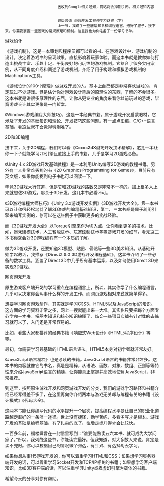 
                            
                            因收到Google相关通知，网站将会择期关闭。相关通知内容
                            
                            
                            课后阅读 游戏开发工程师学习路径（下）
                            上一节，我讲了一些底层知识和编程语言。搭好了底子，接下来，你需要掌握一些游戏的常规原理和机制。这里我也为你准备了一份学习书单。

游戏设计

《游戏机制》，这是一本策划和程序员都可以看的书。在游戏设计中，游戏机制的设计，决定着游戏中的呈现效果，直接影响着玩家体验。而这本书就是教你如何打造出挑战丰富、乐趣十足、平衡良好的可玩性的游戏机制。它结合了很多实用案例，从不同角度介绍和阐述了游戏机制，介绍了用于构建和模拟游戏机制的Machinations工具。

《游戏设计的100个原理》做游戏开发的人，基本上自己都是非常喜欢游戏的，肯定玩过不少游戏。但是估计你对游戏设计背后的原理性的东西，了解的不会很多。这本书就是讲很多原理性的东西，让你从更专业的角度来看你以前玩过的游戏，毕竟游戏设计其实更像是一门哲学。

《Windows游戏编程大师技巧》，这是一本经典书籍，属于游戏开发启蒙教材，它涉及了开发的基础知识和理论、开发技巧这些问题。有一点点汇编、C/C++语言基础，看这些就不会觉得特别难了。

2D和3D编程

接下来，关于2D编程，我们可以看《Cocos2dX游戏开发技术精解》，这是一本让你一下子就能学习2D引擎且直接上手的书籍，几乎是学习2D游戏必备。

《Unity 4.x 2D游戏开发基础教程》是一本利用Unity编写2D游戏的教程书籍。另外有一本非常难买到的书《2D Graphics Programming for Games》，目前只有英文版，如果你能找到电子书也可以阅读一下。

毕竟3D游戏大行其道，但是它和2D游戏的路数又是非常不一样的。加上很多人上来就想做3D游戏，那关于3D开发，这几本书必看不可。

《3D游戏编程大师技巧》《Unity 3.x游戏开发实例》《3D游戏开发大全》。第一本书可以让你很轻松地就了解3D游戏的编程基础知识，第二、三本书都是属于利用引擎来编写实例的，你可以在这些例子中获取更多的实战经验。

而《3D游戏开发大全》以Torque引擎来作为切入点，让你看到更多的技术。比如，游戏建模技术、人工智能技术、玩家控制技术等等游戏开发的细节。看完这三本书你就会对3D游戏编程有一个本质的了解。

做为3D游戏开发，还要知道3D模型、贴图、骨骼等一些3D美术知识。从基础开始学起的话，我推荐《DirectX 9.0 3D游戏开发编程基础》。这本书介绍了一些必备的数学工具，涵盖了Direct 3D中几乎所有基本运算，以及如何使用Direct 3D来实现3D游戏。

网页游戏开发

原生游戏客户端开发的学习重点在编程语言上，所以，其实你学了什么编程语言，几乎可以决定你会从事什么样的开发工作。而网页游戏相对来说就简单得多。

想要学习网页游戏制作，其实就是学习CSS3、HTML5以及JavaScript的知识。这方面的学习资料非常之多，网上一搜就能出来一大堆。其实你只要把每个方面专心学完一本书，把基本知识和核心知识搞懂了，结合一些项目实战有针对性的去练习就可以了，入门还是非常容易的。

比如，看些大家都推荐的经典书籍《响应式Web设计》《HTML5程序设计》等等。

最初，你需要学习最基础的HTML语言语法。HTML5本身对初学者就非常友好。

《JavaScript语言精粹》也是必读的书籍。JavaScript语言的书籍非常非常多。这本书的内容就像它的书名，真是是精粹，从语法、函数、对象、数组、正则等等特性来介绍JavaScript语言的精髓，让你能真正掌握并高效地使用JavaScript，非常推荐。

到这里，按照原生游戏开发和网页游戏开发的分类，我们的游戏学习路径和书籍介绍已经写得差不多了，在这里再向你介绍两本与游戏无关却与编程有关的书籍《设计模式》《代码大全》。

这两本书能让你编写代码的水平提升一个层次，提高编程水平是让自己的职业化道路越走越好的一条唯一途径。世上没有捷径，勤学苦练，多看多写才是根本。游戏开发的基础是编程基础，有了扎实的底子，往后走提升得才会比较快。

一百多年前，福楼拜曾在一封信里写到：“谁要能熟读五六本书，就可成为大学问家了。”所以，我列的这些书，你能读完最好。但我知道，对大多数人来说，肯定是读不完的。你可以根据自己的情况做个筛选，有针对、有选择的去学习。

如果你想从事H5游戏开发的，你可以着重学习HTML和CSS；如果想学习服务器端开发的话，可以着重学习Socket开发和TCP/IP相关的书籍；如果想学习客户端知识，比如3D客户端的话，可以注重学习Unity或者虚幻引擎为载体的书籍。

希望今天的分享对你有帮助。

                        
                        
                            